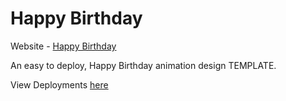 # Happy Birthday

Website - [Happy Birthday](https://anugrahiyyan.github.io/hbd/)

An easy to deploy, Happy Birthday animation design TEMPLATE.

View Deployments [here](https://github.com/anugrahiyyan/hbd/deployments)
